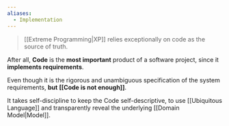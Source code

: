 ```yaml
---
aliases:
  - Implementation
---
```

> [[Extreme Programming|XP]] relies exceptionally on code as the source of truth.

After all, **Code** is the **most important** product of a software project, since it **implements requirements**.

Even though it is the rigorous and unambiguous specification of the system requirements, **but** **[[Code is not enough]]**.

It takes self-discipline to keep the Code self-descriptive, to use [[Ubiquitous Language]] and transparently reveal the underlying [[Domain Model|Model]].
